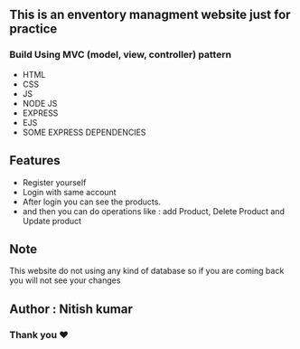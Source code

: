 ## This is an enventory managment website just for practice ##

### Build Using MVC (model, view, controller) pattern ###
 <ul>
    <li>HTML</li>
    <li>CSS</li>
    <li>JS</li>
    <li>NODE JS</li>
    <li>EXPRESS</li>
    <li>EJS</li>
    <li>SOME EXPRESS DEPENDENCIES</li>
  </ul>

## Features ##
<ul>
 <li>Register yourself</li>
 <li>Login with same account </li>
 <li>After login you can see the products.</li>
 <li>and then you can do operations like : add Product, Delete Product and Update product</li>

 </ul>

 ## Note ## 
 <p>This website do not using any kind of database so if you are coming back you will not see your changes </p> 



## Author : Nitish kumar ##

### Thank you ❤️ ###